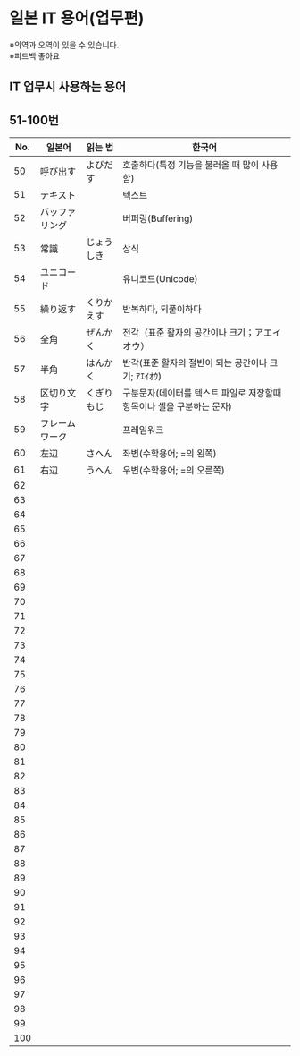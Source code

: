 # 일본 IT 용어(업무편)

※의역과 오역이 있을 수 있습니다.  
※피드백 좋아요

## IT 업무시 사용하는 용어
## 51-100번

No. |일본어             |읽는 법          |한국어
----|-------------------|-----------------|----------------------
50  |呼び出す           |よびだす         |호출하다(특정 기능을 불러올 때 많이 사용함)
51  |テキスト           |                 |텍스트
52  |バッファリング     |                 |버퍼링(Buffering)
53  |常識               |じょうしき       |상식
54  |ユニコード         |                 |유니코드(Unicode)
55  |繰り返す           |くりかえす       |반복하다, 되풀이하다
56  |全角               |ぜんかく         |전각（표준 활자의 공간이나 크기；アエイオウ）
57  |半角               |はんかく         |반각(표준 활자의 절반이 되는 공간이나 크기; ｱｴｲｵｳ)
58  |区切り文字         |くぎりもじ       |구분문자(데이터를 텍스트 파일로 저장할때 항목이나 셀을 구분하는 문자)
59  |フレームワーク     |                 |프레임워크
60  |左辺               |さへん          |좌변(수학용어; =의 왼쪽)
61  |右辺               |うへん          |우변(수학용어; =의 오른쪽)
62  |
63  |
64  |
65  |
66  |
67  |
68  |
69  |
70  |
71  |
72  |
73  |
74  |
75  |
76  |
77  |
78  |
79  |
80  |
81  |
82  |
83  |
84  |
85  |
86  |
87  |
88  |
89  |
90  |
91  |
92  |
93  |
94  |
95  |
96  |
97  |
98  |
99  |
100 |
